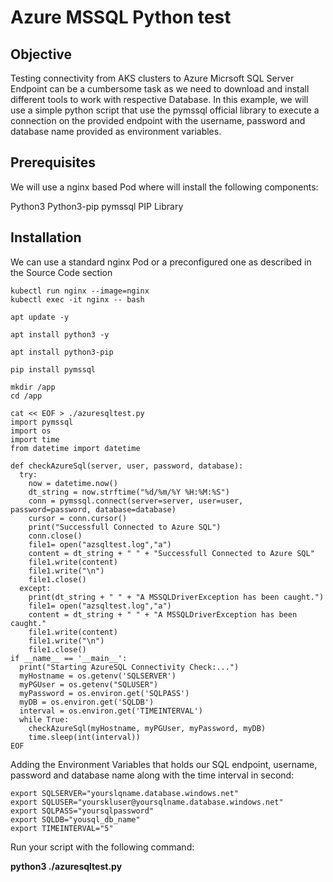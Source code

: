 # Azure MSSQL Python test

## Objective 

Testing connectivity from AKS clusters to Azure Micrsoft SQL Server Endpoint can be a cumbersome task as we need to download and install different tools to work with respective Database. In this example, we will use a simple python script that use the pymssql official library to execute a connection on the provided endpoint with the username, password and database name provided as environment variables.

## Prerequisites

We will use a nginx based Pod where will install the following components:

Python3
Python3-pip
pymssql PIP Library

## Installation

We can use a standard nginx Pod or a preconfigured one as described in the Source Code section
```
kubectl run nginx --image=nginx
kubectl exec -it nginx -- bash

apt update -y

apt install python3 -y

apt install python3-pip

pip install pymssql

mkdir /app
cd /app

cat << EOF > ./azuresqltest.py
import pymssql
import os
import time
from datetime import datetime

def checkAzureSql(server, user, password, database):
  try:
    now = datetime.now()
    dt_string = now.strftime("%d/%m/%Y %H:%M:%S")
    conn = pymssql.connect(server=server, user=user, password=password, database=database)
    cursor = conn.cursor()
    print("Successfull Connected to Azure SQL")
    conn.close()
    file1= open("azsqltest.log","a")
    content = dt_string + " " + "Successfull Connected to Azure SQL"
    file1.write(content)
    file1.write("\n")
    file1.close()
  except:
    print(dt_string + " " + "A MSSQLDriverException has been caught.")
    file1= open("azsqltest.log","a")
    content = dt_string + " " + "A MSSQLDriverException has been caught."
    file1.write(content)
    file1.write("\n")
    file1.close()
if __name__ == '__main__':
  print("Starting AzureSQL Connectivity Check:...")
  myHostname = os.getenv('SQLSERVER')
  myPGUser = os.getenv("SQLUSER")
  myPassword = os.environ.get('SQLPASS')
  myDB = os.environ.get('SQLDB')
  interval = os.environ.get('TIMEINTERVAL')
  while True:
    checkAzureSql(myHostname, myPGUser, myPassword, myDB)
    time.sleep(int(interval))
EOF
```
Adding the Environment Variables that holds our SQL endpoint, username, password and database name along with the time interval in second:

```
export SQLSERVER="yourslqname.database.windows.net"
export SQLUSER="yourskluser@yoursqlname.database.windows.net"
export SQLPASS="yoursqlpassword"
export SQLDB="yousql_db_name"
export TIMEINTERVAL="5"
```

Run your script with the following command:

**python3 ./azuresqltest.py**
